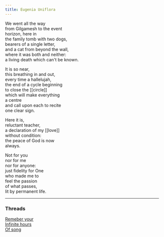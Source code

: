```yaml
---
title: Eugenia Uniflora
---
```


We went all the way  
from Gilgamesh to the event  
horizon, here in   
the family tomb with two dogs,  
bearers of a single letter,   
and a cat from beyond the wall,  
where it was both and neither:  
a living death which can't be known.   
  
It is so near,  
this breathing in and out,  
every time a hallelujah,   
the end of a cycle beginning   
to close the [[circle]]  
which will make everything  
a centre  
and call upon each to recite  
one clear sign.  
  
Here it is,  
reluctant teacher,   
a declaration of my [[love]]  
without condition:  
the peace of God is now  
always.   
  
Not for you   
nor for me  
nor for anyone:  
just fidelity for One  
who made me to  
feel the passion  
of what passes,   
lit by permanent life.    
  
---  

### Threads

[Remeber your](https://thebluebook.co.za/canto-ix/adagietto.html)  
[Infinite hours](https://living.thebluebook.co.za/love/new_years_eve.html)  
[Of song](https://dyeing.thebluebook.co.za/?stackedPages=%2Ftime)